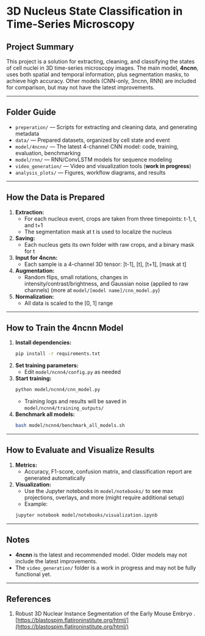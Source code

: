 # 3D Nucleus State Classification in Time-Series Microscopy

## Project Summary

This project is a solution for extracting, cleaning, and classifying the states of cell nuclei in 3D time-series microscopy images. The main model, **4ncnn**, uses both spatial and temporal information, plus segmentation masks, to achieve high accuracy. Other models (CNN-only, 3ncnn, RNN) are included for comparison, but may not have the latest improvements.

---

## Folder Guide

-   `preperation/` — Scripts for extracting and cleaning data, and generating metadata
-   `data/` — Prepared datasets, organized by cell state and event
-   `model/4ncnn/` — The latest 4-channel CNN model: code, training, evaluation, benchmarking
-   `model/rnn/` — RNN/ConvLSTM models for sequence modeling
-   `video_generation/` — Video and visualization tools (**work in progress**)
-   `analysis_plots/` — Figures, workflow diagrams, and results

---

## How the Data is Prepared

1. **Extraction:**
    - For each nucleus event, crops are taken from three timepoints: t-1, t, and t+1
    - The segmentation mask at t is used to localize the nucleus
2. **Saving:**
    - Each nucleus gets its own folder with raw crops, and a binary mask for t
3. **Input for 4ncnn:**
    - Each sample is a 4-channel 3D tensor: [t-1], [t], [t+1], [mask at t]
4. **Augmentation:**
    - Random flips, small rotations, changes in intensity/contrast/brightness, and Gaussian noise (applied to raw channels) (more at `model/[model name]/cnn_model.py`)
5. **Normalization:**
    - All data is scaled to the [0, 1] range

---

## How to Train the 4ncnn Model

1. **Install dependencies:**
    ```bash
    pip install -r requirements.txt
    ```
2. **Set training parameters:**
    - Edit `model/ncnn4/config.py` as needed
3. **Start training:**
    ```bash
    python model/ncnn4/cnn_model.py
    ```
    - Training logs and results will be saved in `model/ncnn4/training_outputs/`
4. **Benchmark all models:**
    ```bash
    bash model/ncnn4/benchmark_all_models.sh
    ```

---

## How to Evaluate and Visualize Results

1. **Metrics:**
    - Accuracy, F1-score, confusion matrix, and classification report are generated automatically
2. **Visualization:**
    - Use the Jupyter notebooks in `model/notebooks/` to see max projections, overlays, and more (might require additional setup)
    - Example:
    ```bash
    jupyter notebook model/notebooks/visualization.ipynb
    ```

---

## Notes

-   **4ncnn** is the latest and recommended model. Older models may not include the latest improvements.
-   The `video_generation/` folder is a work in progress and may not be fully functional yet.

---

## References

1. Robust 3D Nuclear Instance Segmentation of the Early Mouse Embryo
   . [https://blastospim.flatironinstitute.org/html/](https://blastospim.flatironinstitute.org/html/)
